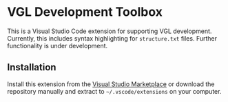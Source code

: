 # VGL Development Toolbox

This is a Visual Studio Code extension for supporting VGL development. Currently, this includes syntax highlighting for `structure.txt` files. Further functionality is under development.

## Installation

Install this extension from the [Visual Studio Marketplace](https://marketplace.visualstudio.com/items?itemName=IanCooper.code-vgl) or download the repository manually and extract to `~/.vscode/extensions` on your computer.